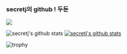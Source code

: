 ### secretj의 github ! 두둔

<a href="https://www.notion.so/POCU-C-299ff5714f964e0ba67815aecd70a9c5" target="_blank"><img src="https://img.shields.io/badge/NOTION-000000?style=flat-square&logo=Notion&logoColor=white"/></a>


![secretj's github stats](https://github-readme-stats.vercel.app/api?username=secretj&show_icons=true)
[![secretj's github stats](https://github-readme-stats.vercel.app/api/top-langs/?username=secretj&show_icons=true&hide_border=true&title_color=004386&icon_color=004386&layout=compact)](https://github.com/secretj)

![trophy](https://github-profile-trophy.vercel.app/?username=secretj)
